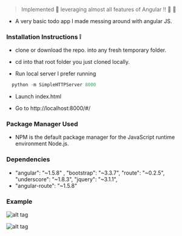 > Implemented :shaved_ice: leveraging almost all features of Angular !! :poultry_leg: :tropical_drink:

* A very basic todo app I made messing around with angular JS.

### Installation Instructions :grey_exclamation:

* clone or download the repo. into any fresh temporary folder.

* cd into that root folder you just cloned locally.

* Run local server I prefer running 

```javascript
  python -m SimpleHTTPServer 8000
```

* Launch index.html

* Go to http://localhost:8000/#/


### Package Manager Used 

* NPM is the default package manager for the JavaScript runtime environment Node.js.


### Dependencies

* "angular": "~1.5.8" , "bootstrap": "~3.3.7", "route": "~0.2.5",  "underscore": "~1.8.3", "jquery": "~3.1.1",
* "angular-route": "~1.5.8"


### Example 

![alt tag](https://github.com/divyanshu-rawat/Grocery_App/blob/master/snapshots_of_app/grocery.png)

![alt tag](https://github.com/divyanshu-rawat/Grocery_App/blob/master/snapshots_of_app/add_item.png)
